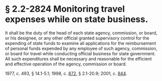 # § 2.2-2824 Monitoring travel expenses while on state business.

<p>It shall be the duty of the head of each state agency, commission, or board, or his designee, or any other official granted supervisory control for the expending of state funds to examine all applications for the reimbursement of personal funds expended by any employee of such agency, commission, or board for travel while conducting official business for state government. All such expenditures shall be necessary and reasonable for the efficient and effective operation of the agency, commission or board.</p><p>1977, c. 493, § 14.1-5.1; 1998, c. <a href='http://lis.virginia.gov/cgi-bin/legp604.exe?981+ful+CHAP0872'>872</a>, § 2.1-20.9; 2001, c. <a href='http://lis.virginia.gov/cgi-bin/legp604.exe?011+ful+CHAP0844'>844</a>.</p>